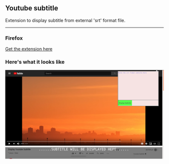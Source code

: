 ## Youtube subtitle 
Extension to display subtitle from external 'srt' format file.

---
### Firefox
[Get the extension here](https://bit.ly/YoutubeSubtitle)

### Here's what it looks like

![DEMO](./demo.png)
